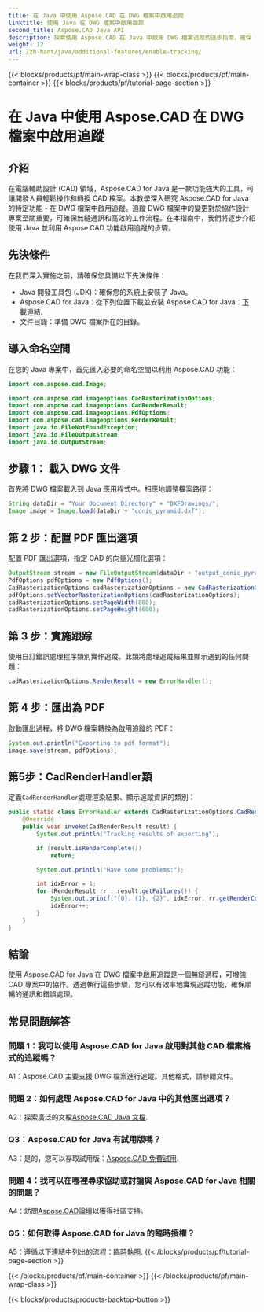 ```yaml
---
title: 在 Java 中使用 Aspose.CAD 在 DWG 檔案中啟用追蹤
linktitle: 使用 Java 在 DWG 檔案中啟用跟踪
second_title: Aspose.CAD Java API
description: 探索使用 Aspose.CAD 在 Java 中啟用 DWG 檔案追蹤的逐步指南，確保 CAD 專案中的無縫協作。
weight: 12
url: /zh-hant/java/additional-features/enable-tracking/
---
```


{{< blocks/products/pf/main-wrap-class >}}
{{< blocks/products/pf/main-container >}}
{{< blocks/products/pf/tutorial-page-section >}}

# 在 Java 中使用 Aspose.CAD 在 DWG 檔案中啟用追蹤

## 介紹

在電腦輔助設計 (CAD) 領域，Aspose.CAD for Java 是一款功能強大的工具，可讓開發人員輕鬆操作和轉換 CAD 檔案。本教學深入研究 Aspose.CAD for Java 的特定功能 - 在 DWG 檔案中啟用追蹤。追蹤 DWG 檔案中的變更對於協作設計專案至關重要，可確保無縫通訊和高效的工作流程。在本指南中，我們將逐步介紹使用 Java 並利用 Aspose.CAD 功能啟用追蹤的步驟。

## 先決條件

在我們深入實施之前，請確保您具備以下先決條件：

- Java 開發工具包 (JDK)：確保您的系統上安裝了 Java。
-  Aspose.CAD for Java：從下列位置下載並安裝 Aspose.CAD for Java：[下載連結](https://releases.aspose.com/cad/java/).
- 文件目錄：準備 DWG 檔案所在的目錄。

## 導入命名空間

在您的 Java 專案中，首先匯入必要的命名空間以利用 Aspose.CAD 功能：

```java
import com.aspose.cad.Image;

import com.aspose.cad.imageoptions.CadRasterizationOptions;
import com.aspose.cad.imageoptions.CadRenderResult;
import com.aspose.cad.imageoptions.PdfOptions;
import com.aspose.cad.imageoptions.RenderResult;
import java.io.FileNotFoundException;
import java.io.FileOutputStream;
import java.io.OutputStream;
```

## 步驟 1： 載入 DWG 文件

首先將 DWG 檔案載入到 Java 應用程式中。相應地調整檔案路徑：

```java
String dataDir = "Your Document Directory" + "DXFDrawings/";
Image image = Image.load(dataDir + "conic_pyramid.dxf");
```

## 第 2 步：配置 PDF 匯出選項

配置 PDF 匯出選項，指定 CAD 的向量光柵化選項：

```java
OutputStream stream = new FileOutputStream(dataDir + "output_conic_pyramid.pdf");
PdfOptions pdfOptions = new PdfOptions();
CadRasterizationOptions cadRasterizationOptions = new CadRasterizationOptions();
pdfOptions.setVectorRasterizationOptions(cadRasterizationOptions);
cadRasterizationOptions.setPageWidth(800);
cadRasterizationOptions.setPageHeight(600);
```

## 第 3 步：實施跟踪

使用自訂錯誤處理程序類別實作追蹤。此類將處理追蹤結果並顯示遇到的任何問題：

```java
cadRasterizationOptions.RenderResult = new ErrorHandler();
```

## 第 4 步：匯出為 PDF

啟動匯出過程，將 DWG 檔案轉換為啟用追蹤的 PDF：

```java
System.out.println("Exporting to pdf format");
image.save(stream, pdfOptions);
```

## 第5步：CadRenderHandler類

定義`CadRenderHandler`處理渲染結果、顯示追蹤資訊的類別：

```java
public static class ErrorHandler extends CadRasterizationOptions.CadRenderHandler {
    @Override
    public void invoke(CadRenderResult result) {
        System.out.println("Tracking results of exporting");

        if (result.isRenderComplete())
            return;

        System.out.println("Have some problems:");

        int idxError = 1;
        for (RenderResult rr : result.getFailures()) {
            System.out.printf("{0}. {1}, {2}", idxError, rr.getRenderCode(), rr.getMessage());
            idxError++;
        }
    }
}
```

## 結論

使用 Aspose.CAD for Java 在 DWG 檔案中啟用追蹤是一個無縫過程，可增強 CAD 專案中的協作。透過執行這些步驟，您可以有效率地實現追蹤功能，確保順暢的通訊和錯誤處理。

## 常見問題解答

### 問題 1：我可以使用 Aspose.CAD for Java 啟用對其他 CAD 檔案格式的追蹤嗎？

A1：Aspose.CAD 主要支援 DWG 檔案進行追蹤。其他格式，請參閱文件。

### 問題 2：如何處理 Aspose.CAD for Java 中的其他匯出選項？

 A2：探索廣泛的文檔[Aspose.CAD Java 文檔](https://reference.aspose.com/cad/java/).

### Q3：Aspose.CAD for Java 有試用版嗎？

 A3：是的，您可以存取試用版：[Aspose.CAD 免費試用](https://releases.aspose.com/).

### 問題 4：我可以在哪裡尋求協助或討論與 Aspose.CAD for Java 相關的問題？

 A4：訪問[Aspose.CAD論壇](https://forum.aspose.com/c/cad/19)以獲得社區支持。

### Q5：如何取得 Aspose.CAD for Java 的臨時授權？

 A5：遵循以下連結中列出的流程：[臨時執照](https://purchase.aspose.com/temporary-license/).
{{< /blocks/products/pf/tutorial-page-section >}}

{{< /blocks/products/pf/main-container >}}
{{< /blocks/products/pf/main-wrap-class >}}

{{< blocks/products/products-backtop-button >}}

